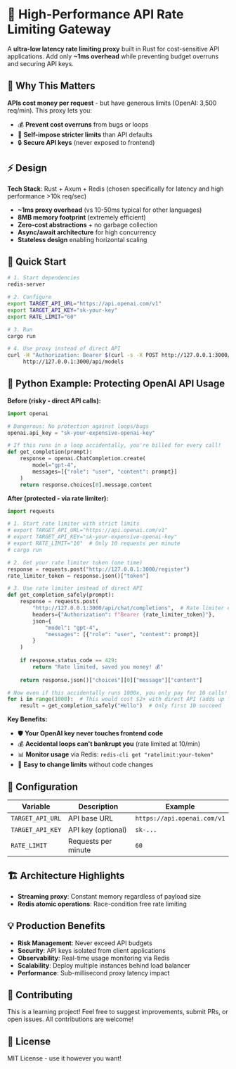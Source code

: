 # 🚦 High-Performance API Rate Limiting Gateway

A **ultra-low latency rate limiting proxy** built in Rust for cost-sensitive API applications. Add only **~1ms overhead** while preventing budget overruns and securing API keys.

## 🎯 Why This Matters

**APIs cost money per request** - but have generous limits (OpenAI: 3,500 req/min). This proxy lets you:
- 💰 **Prevent cost overruns** from bugs or loops  
- 🎯 **Self-impose stricter limits** than API defaults
- 🔒 **Secure API keys** (never exposed to frontend)

## ⚡ Design

**Tech Stack**: Rust + Axum + Redis (chosen specifically for latency and high performance >10k req/sec)

- **~1ms proxy overhead** (vs 10-50ms typical for other languages)
- **8MB memory footprint** (extremely efficient)
- **Zero-cost abstractions** + no garbage collection
- **Async/await architecture** for high concurrency
- **Stateless design** enabling horizontal scaling


## 🚀 Quick Start

```bash
# 1. Start dependencies
redis-server

# 2. Configure
export TARGET_API_URL="https://api.openai.com/v1"
export TARGET_API_KEY="sk-your-key"
export RATE_LIMIT="60"

# 3. Run
cargo run

# 4. Use proxy instead of direct API
curl -H "Authorization: Bearer $(curl -s -X POST http://127.0.0.1:3000/register | jq -r .token)" \
     http://127.0.0.1:3000/api/models
```

## 🐍 Python Example: Protecting OpenAI API Usage

**Before (risky - direct API calls):**
```python
import openai

# Dangerous: No protection against loops/bugs
openai.api_key = "sk-your-expensive-openai-key"

# If this runs in a loop accidentally, you're billed for every call!
def get_completion(prompt):
    response = openai.ChatCompletion.create(
        model="gpt-4",
        messages=[{"role": "user", "content": prompt}]
    )
    return response.choices[0].message.content
```

**After (protected - via rate limiter):**
```python
import requests

# 1. Start rate limiter with strict limits
# export TARGET_API_URL="https://api.openai.com/v1"
# export TARGET_API_KEY="sk-your-expensive-openai-key" 
# export RATE_LIMIT="10"  # Only 10 requests per minute
# cargo run

# 2. Get your rate limiter token (one time)
response = requests.post("http://127.0.0.1:3000/register")
rate_limiter_token = response.json()["token"]

# 3. Use rate limiter instead of direct API
def get_completion_safely(prompt):
    response = requests.post(
        "http://127.0.0.1:3000/api/chat/completions",  # Rate limiter endpoint
        headers={"Authorization": f"Bearer {rate_limiter_token}"},
        json={
            "model": "gpt-4", 
            "messages": [{"role": "user", "content": prompt}]
        }
    )
    
    if response.status_code == 429:
        return "Rate limited, saved you money! 💰"
    
    return response.json()["choices"][0]["message"]["content"]

# Now even if this accidentally runs 1000x, you only pay for 10 calls!
for i in range(1000):  # This would cost $2+ with direct API (adds up fast!)
    result = get_completion_safely("Hello")  # Only first 10 succeed
```
**Key Benefits:**
- 🛡️ **Your OpenAI key never touches frontend code**
- 💰 **Accidental loops can't bankrupt you** (rate limited at 10/min)
- 📊 **Monitor usage** via Redis: `redis-cli get "ratelimit:your-token"`
- 🔄 **Easy to change limits** without code changes

## 🔧 Configuration

| Variable | Description | Example |
|----------|-------------|---------|
| `TARGET_API_URL` | API base URL | `https://api.openai.com/v1` |
| `TARGET_API_KEY` | API key (optional) | `sk-...` |
| `RATE_LIMIT` | Requests per minute | `60` |

## 🏗️ Architecture Highlights

- **Streaming proxy**: Constant memory regardless of payload size
- **Redis atomic operations**: Race-condition free rate limiting  

## 💡 Production Benefits

- **Risk Management**: Never exceed API budgets
- **Security**: API keys isolated from client applications  
- **Observability**: Real-time usage monitoring via Redis
- **Scalability**: Deploy multiple instances behind load balancer
- **Performance**: Sub-millisecond proxy latency impact


## 🤝 Contributing

This is a learning project! Feel free to suggest improvements, submit PRs, or open issues. All contributions are welcome!

## 📄 License

MIT License - use it however you want!
